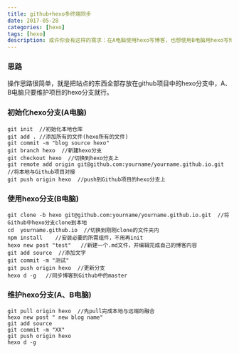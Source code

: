 ```yaml
---
title: github+hexo多终端同步
date: 2017-05-28
categories: [hexo]
tags: [hexo]
description: 或许你会有这样的需求：在A电脑使用hexo写博客，也想使用B电脑用hexo写博客，这时候我要如何保证A电脑的hexo站点和B电脑的hexo站点信息同步呢？本文将用最简单的思路来解决这个问题。
---
```

### 思路
操作思路很简单，就是把站点的东西全部存放在github项目中的hexo分支中，A、B电脑只要维护项目的hexo分支就行。

### 初始化hexo分支(A电脑)
```git
git init  //初始化本地仓库
git add . //添加所有的文件(hexo所有的文件)
git commit -m "blog source hexo"
git branch hexo  //新建hexo分支
git checkout hexo  //切换到hexo分支上
git remote add origin git@github.com:yourname/yourname.github.io.git  //将本地与Github项目对接
git push origin hexo  //push到Github项目的hexo分支上
```

### 使用hexo分支(B电脑)
```git
git clone -b hexo git@github.com:yourname/yourname.github.io.git  //将Github中hexo分支clone到本地
cd  yourname.github.io  //切换到刚刚clone的文件夹内
npm install    //安装必要的所需组件，不用再init
hexo new post "test"   //新建一个.md文件，并编辑完成自己的博客内容
git add source  //添加文字
git commit -m "测试"
git push origin hexo  //更新分支
hexo d -g   //同步博客到Github中的master
```
### 维护hexo分支(A、B电脑)
```git
git pull origin hexo  //先pull完成本地与远端的融合
hexo new post " new blog name"
git add source
git commit -m "XX"
git push origin hexo
hexo d -g
```


